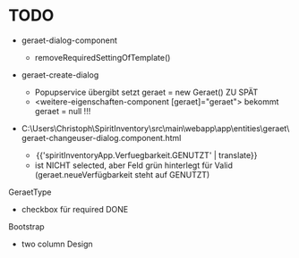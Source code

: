 TODO
====
- geraet-dialog-component
	- removeRequiredSettingOfTemplate()

- geraet-create-dialog
	- Popupservice übergibt setzt geraet = new Geraet()  ZU SPÄT
	- <weitere-eigenschaften-component [geraet]="geraet"> bekommt geraet = null !!!

- C:\Users\Christoph\SpiritInventory\src\main\webapp\app\entities\geraet\geraet-changeuser-dialog.component.html
	-  <option value="GENUTZT" selected>{{'spiritInventoryApp.Verfuegbarkeit.GENUTZT' | translate}}</option>
	-  ist NICHT selected, aber Feld grün hinterlegt für Valid (geraet.neueVerfügbarkeit steht auf GENUTZT)

GeraetType
- checkbox für required DONE

Bootstrap
- two column Design